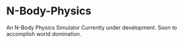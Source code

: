 # N-Body-Physics
An N-Body Physics Simulator
Currently under development. Soon to accomplish world domination.
